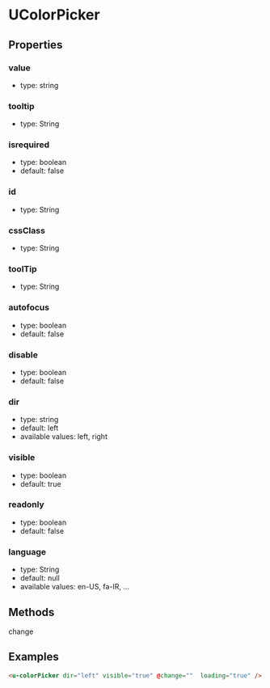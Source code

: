 # UColorPicker

## Properties

### value

* type: string

### tooltip

* type: String

### isrequired

* type: boolean
* default: false

### id

* type: String


### cssClass

* type: String

### toolTip

* type: String

### autofocus

* type: boolean
* default: false

### disable

* type: boolean
* default: false

### dir

* type: string
* default: left
* available values: left, right

### visible

* type: boolean
* default: true

### readonly

* type: boolean
* default: false

### language

* type: String
* default: null
* available values: en-US, fa-IR, ...

## Methods

change


## Examples

```html
<u-colorPicker dir="left" visible="true" @change=""  loading="true" />
```
